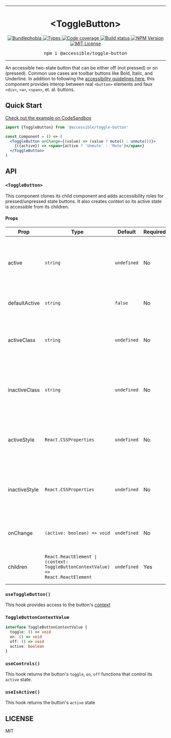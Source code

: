 <hr>
<div align="center">
  <h1 align="center">
    &lt;ToggleButton&gt;
  </h1>
</div>

<p align="center">
  <a href="https://bundlephobia.com/result?p=@accessible/toggle-button">
    <img alt="Bundlephobia" src="https://img.shields.io/bundlephobia/minzip/@accessible/toggle-button?style=for-the-badge&labelColor=24292e">
  </a>
  <a aria-label="Types" href="https://www.npmjs.com/package/@accessible/toggle-button">
    <img alt="Types" src="https://img.shields.io/npm/types/@accessible/toggle-button?style=for-the-badge&labelColor=24292e">
  </a>
  <a aria-label="Code coverage report" href="https://codecov.io/gh/accessible-ui/toggle-button">
    <img alt="Code coverage" src="https://img.shields.io/codecov/c/gh/accessible-ui/toggle-button?style=for-the-badge&labelColor=24292e">
  </a>
  <a aria-label="Build status" href="https://travis-ci.org/accessible-ui/toggle-button">
    <img alt="Build status" src="https://img.shields.io/travis/accessible-ui/toggle-button?style=for-the-badge&labelColor=24292e">
  </a>
  <a aria-label="NPM version" href="https://www.npmjs.com/package/@accessible/toggle-button">
    <img alt="NPM Version" src="https://img.shields.io/npm/v/@accessible/toggle-button?style=for-the-badge&labelColor=24292e">
  </a>
  <a aria-label="License" href="https://jaredlunde.mit-license.org/">
    <img alt="MIT License" src="https://img.shields.io/npm/l/@accessible/toggle-button?style=for-the-badge&labelColor=24292e">
  </a>
</p>

<pre align="center">npm i @accessible/toggle-button</pre>
<hr>

An accessible two-state button that can be either off (not pressed) or on (pressed). Common use cases
are toolbar buttons like Bold, Italic, and Underline. In addition to following the
[accessibility guidelines here](https://www.w3.org/TR/wai-aria-practices/#button), this component
provides interop between real `<button>` elements and faux `<div>`, `<a>`, `<span>`, et. al. buttons.

## Quick Start

[Check out the example on CodeSandbox](https://codesandbox.io/s/accessibletoggle-button-example-s1cuy)

```jsx harmony
import {ToggleButton} from '@accessible/toggle-button'

const Component = () => (
  <ToggleButton onChange={(value) => (value ? mute() : unmute())}>
    {({active}) => <span>{active ? 'Unmute' : 'Mute'}</span>}
  </ToggleButton>
)
```

## API

### `<ToggleButton>`

This component clones its child component and adds accessibility roles for pressed/unpressed
state buttons. It also creates context so its active state is accessible from its children.

#### Props

| Prop          | Type                                                                                              | Default     | Required? | Description                                                                            |
| ------------- | ------------------------------------------------------------------------------------------------- | ----------- | --------- | -------------------------------------------------------------------------------------- |
| active        | `string`                                                                                          | `undefined` | No        | Creates a controlled component where the active value always matches this one.         |
| defaultActive | `string`                                                                                          | `false`     | No        | Sets the default active state of the button.                                           |
| activeClass   | `string`                                                                                          | `undefined` | No        | Adds this class name to its child component when the button is in a active state.      |
| inactiveClass | `string`                                                                                          | `undefined` | No        | Adds this class name to its child component when the button is in an inactive state.   |
| activeStyle   | `React.CSSProperties`                                                                             | `undefined` | No        | Adds this style object to its child component when the button is in a active state.    |
| inactiveStyle | `React.CSSProperties`                                                                             | `undefined` | No        | Adds this style object to its child component when the button is in an inactive state. |
| onChange      | `(active: boolean) => void`                                                                       | `undefined` | No        | This callback is called any time the active state changes.                             |
| children      | <code>React.ReactElement &#0124; (context: ToggleButtonContextValue) => React.ReactElement</code> | `undefined` | Yes       | This is the element you want to turn into a ToggleButton.                              |

### `useToggleButton()`

This hook provides access to the button's [context](#togglebuttoncontextvalue)

### `ToggleButtonContextValue`

```typescript jsx
interface ToggleButtonContextValue {
  toggle: () => void
  on: () => void
  off: () => void
  active: boolean
}
```

### `useControls()`

This hook returns the button's `toggle`, `on`, `off` functions that control its `active` state.

### `useIsActive()`

This hook returns the button's `active` state

###

## LICENSE

MIT
